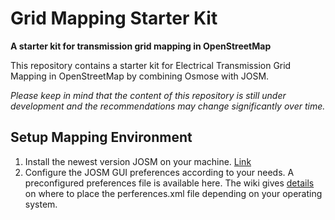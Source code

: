 # Grid Mapping Starter Kit 
**A starter kit for transmission grid mapping in OpenStreetMap** 

This repository contains a starter kit for Electrical Transmission Grid Mapping in OpenStreetMap by combining Osmose with JOSM.

_Please keep in mind that the content of this repository is still under development and the recommendations may change significantly over time._ 

## Setup Mapping Environment 
1. Install the newest version JOSM on your machine. [Link](https://josm.openstreetmap.de/)
2. Configure the JOSM GUI preferences according to your needs. A preconfigured preferences file is available here. The wiki gives [details](https://josm.openstreetmap.de/wiki/Help/Preferences) on where to place the perferences.xml file depending on your operating system.
